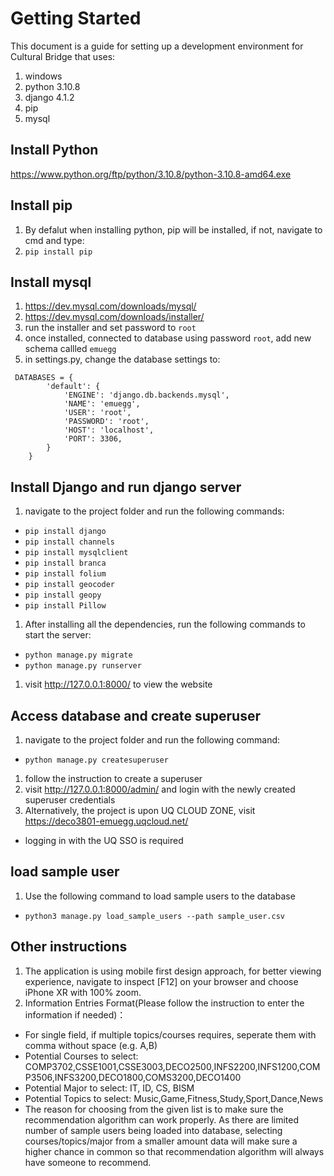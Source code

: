 # Getting Started
This document is a guide for setting up a development environment for Cultural Bridge that uses:
1. windows
1. python 3.10.8
1. django 4.1.2
1. pip
1. mysql
## Install Python
https://www.python.org/ftp/python/3.10.8/python-3.10.8-amd64.exe

## Install pip
1. By defalut when installing python, pip will be installed, if not, navigate to cmd and type:
1. `pip install pip`

## Install mysql
1. https://dev.mysql.com/downloads/mysql/
1. https://dev.mysql.com/downloads/installer/
1. run the installer and set password to `root`
1. once installed, connected to database using password `root`, add new schema callled `emuegg`
1. in settings.py, change the database settings to:
```
 DATABASES = {
        'default': {
            'ENGINE': 'django.db.backends.mysql',
            'NAME': 'emuegg',
            'USER': 'root',
            'PASSWORD': 'root',
            'HOST': 'localhost',
            'PORT': 3306,
        }
    }
```

## Install Django and run django server
1. navigate to the project folder and run the following commands:
- `pip install django`
- `pip install channels`
- `pip install mysqlclient`
- `pip install branca`
- `pip install folium`
- `pip install geocoder`
- `pip install geopy`
- `pip install Pillow`
1. After installing all the dependencies, run the following commands to start the server:
- `python manage.py migrate`
- `python manage.py runserver`
1. visit http://127.0.0.1:8000/ to view the website

## Access database and create superuser
1. navigate to the project folder and run the following command:
- `python manage.py createsuperuser`
1. follow the instruction to create a superuser
1. visit http://127.0.0.1:8000/admin/ and login with the newly created superuser credentials
1. Alternatively, the project is upon UQ CLOUD ZONE, visit https://deco3801-emuegg.uqcloud.net/
- logging in with the UQ SSO is required

## load sample user
1. Use the following command to load sample users to the database
- `python3 manage.py load_sample_users --path sample_user.csv`

## Other instructions
1. The application is using mobile first design approach, for better viewing experience, navigate to inspect [F12] on your browser and choose iPhone XR with 100% zoom.
1. Information Entries Format(Please follow the instruction to enter the information if needed)：
- For single field, if multiple topics/courses requires, seperate them with comma without space (e.g. A,B)
- Potential Courses to select: COMP3702,CSSE1001,CSSE3003,DECO2500,INFS2200,INFS1200,COMP3506,INFS3200,DECO1800,COMS3200,DECO1400
- Potential Major to select: IT, ID, CS, BISM
- Potential Topics to select: Music,Game,Fitness,Study,Sport,Dance,News
- The reason for choosing from the given list is to make sure the recommendation algorithm can work properly. As there are limited number of sample users being loaded into database, selecting courses/topics/major from a smaller amount data will make sure a higher chance in common so that recommendation algorithm will always have someone to recommend.


